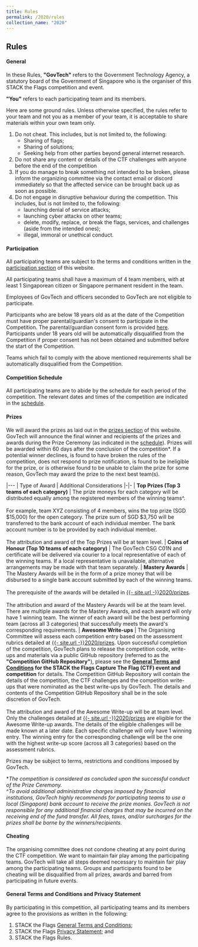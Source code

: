 ```yaml
---
title: Rules
permalink: /2020/rules
collection_name: "2020"
---
```


## Rules

#### General

In these Rules, **"GovTech"** refers to the Government Technology Agency, a statutory board of the Government of Singapore who is the organiser of this STACK the Flags competition and event.

**"You"** refers to each participating team and its members.

Here are some ground rules. Unless otherwise specified, the rules refer to your team and not you as a member of your team, it is acceptable to share materials within your own team only.

1. Do not cheat. This includes, but is not limited to, the following:
    * Sharing of flags;
    * Sharing of solutions;
    * Seeking help from other parties beyond general internet research.
2. Do not share any content or details of the CTF challenges with anyone before the end of the competition
3. If you do manage to break something not intended to be broken, please inform the organizing committee via the contact email or discord immediately so that the affected service can be brought back up as soon as possible.
4. Do not engage in disruptive behaviour during the competition. This includes, but is not limited to, the following:
    * launching denial of service attacks;
    * launching cyber attacks on other teams;
    * delete, modify, replace, or break the flags, services, and challenges (aside from the intended ones);
    * illegal, immoral or unethical conduct.


#### Participation

All participating teams are subject to the terms and conditions written in the [participation section](/2020/participation) of this website.

All participating teams shall have a maximum of 4 team members, with at least 1 Singaporean citizen or Singapore permanent resident in the team. 

Employees of GovTech and officers seconded to GovTech are not eligible to participate.

Participants who are below 18 years old as at the date of the Competition must have proper parental/guardian's consent to participate in the Competition. The parental/guardian consent form is provided [here](/files/STACK%20the%20Flags%20Consent%20and%20Indemnity%20Form.docx). 
Participants under 18 years old will be automatically disqualified from the Competition if proper consent has not been obtained and submitted before the start of the Competition.

Teams which fail to comply with the above mentioned requirements shall be automatically disqualified from the Competition.


#### Competition Schedule

All participating teams are to abide by the schedule for each period of the competition.
The relevant dates and times of the competition are indicated in the [schedule](/2020/schedule). 


#### Prizes

We will award the prizes as laid out in the [prizes section](/2020/prizes) of this website. 
GovTech will announce the final winner and recipients of the prizes and awards during the Prize Ceremony (as indicated in the [schedule](/2020/schedule)). Prizes will be awarded within 60 days after the conclusion of the competition\*. 
If a potential winner declines, is found to have broken the rules of the competition, does not respond to prize notification, is found to be ineligible for the prize, or is otherwise found to be unable to claim the prize for some reason, GovTech may award the prize to the next best team(s).

|---
| Type of Award | Additional Considerations
|-|-
| **Top Prizes (Top 3 teams of each category)** | The prize moneys for each category will be distributed equally among the registered members of the winning teams^. <br><br>For example, team XYZ consisting of 4 members, wins the top prize (SGD $15,000) for the open category. The prize sum of SGD $3,750 will be transferred to the bank account of each individual member. The bank account number is to be provided by each individual member. <br><br>The attribution and award of the Top Prizes will be at team level.
| **Coins of Honour (Top 10 teams of each category)** | The GovTech CSG C01N and certificate will be delivered via courier to a local representative of each of the winning teams. If a local representative is unavailable, alternative arrangements may be made with that team separately.
| **Mastery Awards** | The Mastery Awards will be in the form of a prize money that will be disbursed to a single bank account submitted by each of the winning teams. <br><br>The prerequisite of the awards will be detailed in [{{- site.url -}}2020/prizes](/2020/prizes). <br><br>The attribution and award of the Mastery Awards will be at the team level. There are multiple awards for the Mastery Awards, and each award will only have 1 winning team. The winner of each award will be the best performing team (across all 3 categories) that successfully meets the award's corresponding requirements.
| **Awesome Write-ups** | The Organising Committee will assess each competition entry based on the assessment rubrics detailed at [{{- site.url -}}2020/prizes](/2020/prizes). Upon successful completion of the competition, GovTech plans to release the competition code, write-ups and materials via a public GitHub repository (referred to as the **"Competition GitHub Repository"**), please see the **[General Terms and Conditions](/general-terms-and-conditions/) for the STACK the Flags Capture The Flag (CTF) event and competition** for details. The Competition GitHub Repository will contain the details of the competition, the CTF challenges and the competition write-ups that were nominated as the best write-ups by GovTech. The details and contents of the Competition GitHub Repository shall be in the sole discretion of GovTech. <br><br>The attribution and award of the Awesome Write-up will be at team level. Only the challenges detailed at [{{- site.url -}}2020/prizes](/2020/prizes) are eligible for the Awesome Write-up awards. The details of the eligible challenges will be made known at a later date. Each specific challenge will only have 1 winning entry. The winning entry for the corresponding challenge will be the one with the highest write-up score (across all 3 categories) based on the assessment rubrics.

Prizes may be subject to terms, restrictions and conditions imposed by GovTech.

\**The competition is considered as concluded upon the successful conduct of the Prize Ceremony.*  
^*To avoid additional administrative charges imposed by financial institutions, GovTech highly recommends for participating teams to use a local (Singapore) bank account to receive the prize monies. GovTech is not responsible for any additional financial charges that may be incurred on the receiving end of the fund transfer. All fees, taxes, and/or surcharges for the prizes shall be borne by the winners/recipients.*


#### Cheating

The organising committee does not condone cheating at any point during the CTF competition. 
We want to maintain fair play among the participating teams. 
GovTech will take all steps deemed necessary to maintain fair play among the participating teams. 
Groups and participants found to be cheating will be disqualified from all prizes, awards and barred from participating in future events.


#### General Terms and Conditions and Privacy Statement

By participating in this competition, all participating teams and its members agree to the provisions as written in the following:

1.	STACK the Flags [General Terms and Conditions](/general-terms-and-conditions/);
2.	STACK the Flags [Privacy Statement]((/privacy/)); and
3.	STACK the Flags Rules.
